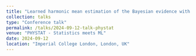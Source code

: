 ```yaml
---
title: "Learned harmonic mean estimation of the Bayesian evidence with normalizing flows"
collection: talks
type: "Conference talk"
permalink: /talks/2024-09-12-talk-phystat
venue: "PHYSTAT - Statistics meets ML"
date: 2024-09-12
location: "Imperial College London, London, UK"
---
```

